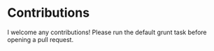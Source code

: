 # Contributions
I welcome any contributions! Please run the default grunt task before opening a pull request.